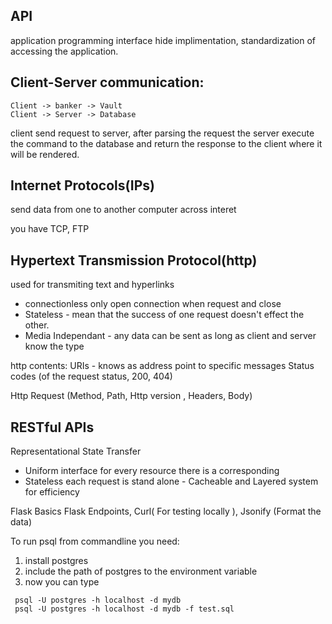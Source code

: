 ## API

application programming interface hide implimentation,
standardization of accessing the application.

## Client-Server communication:

```
Client -> banker -> Vault
Client -> Server -> Database
```

client send request to server, after parsing the request the
server execute the command to the database and return the response
to the client where it will be rendered.

## Internet Protocols(IPs)

send data from one to another
computer across interet

you have TCP, FTP

## Hypertext Transmission Protocol(http)

used for transmiting text and hyperlinks

- connectionless only open connection when request and close
- Stateless - mean that the success of one request doesn't effect the other.
- Media Independant - any data can be sent as long as client and server know the type

http contents:
URIs - knows as address point to specific
messages
Status codes (of the request status, 200, 404)

Http Request (Method, Path, Http version , Headers, Body)

## RESTful APIs

Representational State Transfer

- Uniform interface for every resource there is a corresponding
- Stateless each request is stand alone - Cacheable and Layered system for efficiency

Flask Basics
Flask Endpoints, Curl( For testing locally ),
Jsonify (Format the data)

To run psql from commandline you need:

1. install postgres
2. include the path of postgres to the environment variable
3. now you can type

```
 psql -U postgres -h localhost -d mydb
 psql -U postgres -h localhost -d mydb -f test.sql
```
